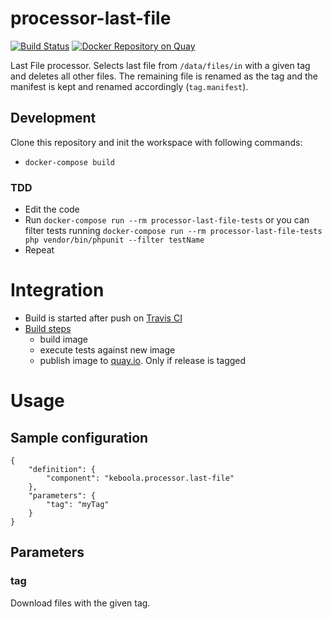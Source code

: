 # processor-last-file

[![Build Status](https://travis-ci.org/keboola/processor-last-file.svg?branch=master)](https://travis-ci.org/keboola/processor-last-file)
[![Docker Repository on Quay](https://quay.io/repository/keboola/processor-last-file/status "Docker Repository on Quay")](https://quay.io/repository/keboola/processor-last-file)

Last File processor. Selects last file from `/data/files/in` with a given tag and deletes all other files. The remaining file is renamed as the tag and the manifest is kept and renamed accordingly (`tag.manifest`).
 
## Development
 
Clone this repository and init the workspace with following commands:

- `docker-compose build`

### TDD 

 - Edit the code
 - Run `docker-compose run --rm processor-last-file-tests` or you can filter tests running `docker-compose run --rm processor-last-file-tests php vendor/bin/phpunit --filter testName`
 - Repeat
 
# Integration
 - Build is started after push on [Travis CI](https://travis-ci.org/keboola/processor-last-file)
 - [Build steps](https://github.com/keboola/processor-last-file/blob/master/.travis.yml)
   - build image
   - execute tests against new image
   - publish image to [quay.io](https://quay.io/repository/keboola/processor-last-file). Only if release is tagged
   
# Usage

## Sample configuration

```
{  
    "definition": {
        "component": "keboola.processor.last-file"
    },
    "parameters": {
        "tag": "myTag" 
    }
}
```

## Parameters

### tag

Download files with the given tag. 
